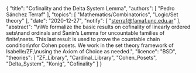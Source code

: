 {
    "title": "Cofinality and the Delta System Lemma",
    "authors": [
        "Pedro Sánchez Terraf"
    ],
    "topics": [
        "Mathematics/Combinatorics",
        "Logic/Set theory"
    ],
    "date": "2020-12-27",
    "notify": [
        "sterraf@famaf.unc.edu.ar"
    ],
    "abstract": "\nWe formalize the basic results on cofinality of linearly ordered sets\nand ordinals and Šanin’s Lemma for uncountable families of finite\nsets. This last result is used to prove the countable chain condition\nfor Cohen posets. We work in the set theory framework of Isabelle/ZF,\nusing the Axiom of Choice as needed.",
    "licence": "BSD",
    "theories": [
        "ZF_Library",
        "Cardinal_Library",
        "Cohen_Posets",
        "Delta_System",
        "Konig",
        "Cofinality"
    ]
}